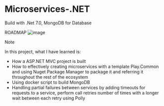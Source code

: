 # Microservices-.NET
Build with .Net 7.0, MongoDB for Database

ROADMAP
![image](https://github.com/StevePhan412/Microservices-.NET/assets/43378561/7a94de4a-9831-4f49-94cd-b16f7579c6d3)

Note

In this project, what I have learned is:
- How a ASP.NET MVC project is built
- How to effectively creating microservices with a template Play.Common
and using Nuget Package Manager to package it and referring it throughout the rest of the ecosystem
- Using docker script to build MongoDB
- Handling partial failures between services by adding timeouts for requests to a service, perform call retries number of times with a longer wait between each retry using Polly


